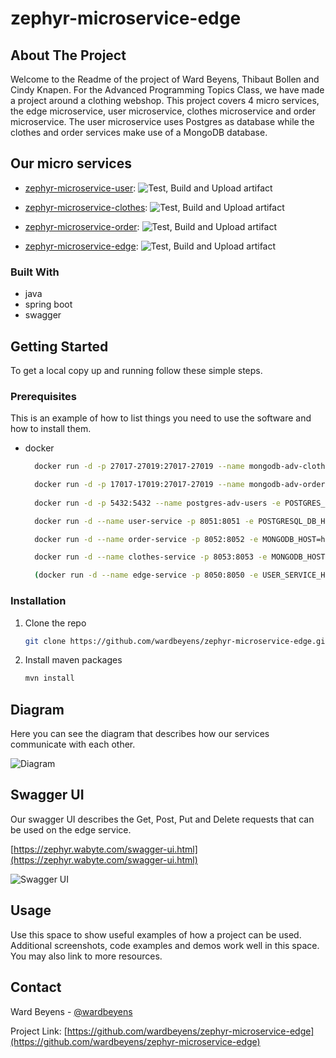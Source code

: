 
# zephyr-microservice-edge

## About The Project
Welcome to the Readme of the project of Ward Beyens, Thibaut Bollen and Cindy Knapen. For the Advanced Programming Topics Class, we have made a project around a clothing webshop. This project covers 4 micro services, the edge microservice, user microservice, clothes microservice and order microservice. The user microservice uses Postgres as database while the clothes and order services make use of a MongoDB database.

## Our micro services


- 
  [zephyr-microservice-user](https://github.com/cindy5656/zephyr-microservice-user): ![Test, Build and Upload artifact](https://github.com/cindy5656/zephyr-microservice-user/workflows/Test,%20Build%20and%20Upload%20artifact/badge.svg?branch=master)
  
- 
  [zephyr-microservice-clothes](https://github.com/thibautbollen/zephyr-microservice-clothes): ![Test, Build and Upload artifact](https://github.com/thibautbollen/zephyr-microservice-clothes/workflows/Test,%20Build%20and%20Upload%20artifact/badge.svg?branch=main)
  
- 
  [zephyr-microservice-order](https://github.com/wardbeyens/zephyr-microservice-order): ![Test, Build and Upload artifact](https://github.com/wardbeyens/zephyr-microservice-order/workflows/Test,%20Build%20and%20Upload%20artifact/badge.svg?branch=main)
  
- 
  [zephyr-microservice-edge](https://github.com/wardbeyens/zephyr-microservice-edge): ![Test, Build and Upload artifact](https://github.com/wardbeyens/zephyr-microservice-edge/workflows/Test,%20Build%20and%20Upload%20artifact/badge.svg?branch=main)
  


### Built With

* []()java
* []()spring boot
* []()swagger

## Getting Started

To get a local copy up and running follow these simple steps.

### Prerequisites

This is an example of how to list things you need to use the software and how to install them.
* docker
  ```sh
    docker run -d -p 27017-27019:27017-27019 --name mongodb-adv-clothes mongo

    docker run -d -p 17017-17019:27017-27019 --name mongodb-adv-orders mongo
    
    docker run -d -p 5432:5432 --name postgres-adv-users -e POSTGRES_PASSWORD=postgres -e POSTGRES_DB=userTest postgres

    docker run -d --name user-service -p 8051:8051 -e POSTGRESQL_DB_HOST=host.docker.internal cindy5656/userservice:latest

    docker run -d --name order-service -p 8052:8052 -e MONGODB_HOST=host.docker.internal -e MONGODB_PORT=17017 wardbeyens/orderservice:latest

    docker run -d --name clothes-service -p 8053:8053 -e MONGODB_HOST=host.docker.internal 990604/clothesservice:latest

    (docker run -d --name edge-service -p 8050:8050 -e USER_SERVICE_HOST=host.docker.internal -e CLOTHES_SERVICE_HOST=host.docker.internal -e ORDER_SERVICE_HOST=host.docker.internal wardbeyens/zephyr-edge-service:latest)
  ```

### Installation

1. Clone the repo
   ```sh
   git clone https://github.com/wardbeyens/zephyr-microservice-edge.git
   ```
2. Install maven packages
   ```sh
   mvn install
   ```
## Diagram
Here you can see the diagram that describes how our services communicate with each other. 

![Diagram](https://i.imgur.com/LvCd8C1.png)

## Swagger UI
Our swagger UI describes the Get, Post, Put and Delete requests that can be used on the edge service. 

[https://zephyr.wabyte.com/swagger-ui.html](https://zephyr.wabyte.com/swagger-ui.html)


![Swagger UI](https://i.imgur.com/rixDKdr.png)


## Usage

Use this space to show useful examples of how a project can be used. Additional screenshots, code examples and demos work well in this space. You may also link to more resources.

## Contact

Ward Beyens - [@wardbeyens](https://twitter.com/wardbeyens)

Project Link: [https://github.com/wardbeyens/zephyr-microservice-edge](https://github.com/wardbeyens/zephyr-microservice-edge)

